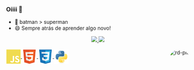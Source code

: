 ### Oiiii 👋

- 🦇 batman > superman
- 😄 Sempre atrás de aprender algo novo!

<div align="center">
  <a href="https://github.com/RodrigoAnjos2004">
  <img height="180em" src="https://github-readme-stats.vercel.app/api?username=rodrigoanjos2004&show_icons=true&theme=monokai&include_all_commits=true&count_private=true"/>
  <img height="180em" src="https://github-readme-stats.vercel.app/api/top-langs/?username=rodrigoanjos2004&layout=compact&langs_count=7&theme=monokai"/>
</div>
  <div style="display: inline_block"><br>
  <img align="center" alt="rd-Js" height="40" width="40" src="https://raw.githubusercontent.com/devicons/devicon/master/icons/javascript/javascript-plain.svg">
  <img align="center" alt="rd-HTML" height="40" width="40" src="https://raw.githubusercontent.com/devicons/devicon/master/icons/html5/html5-original.svg">
  <img align="center" alt="rd-CSS" height="40" width="40" src="https://raw.githubusercontent.com/devicons/devicon/master/icons/css3/css3-original.svg">
  <img align="center" alt="rd-Python" height="40" width="40" src="https://raw.githubusercontent.com/devicons/devicon/master/icons/python/python-original.svg">
  <img align="right" alt="rd-pic" height="150" style="border-radius:50px;"src="https://3.bp.blogspot.com/-XJyFcZT4ah8/Uxd1QgfUEqI/AAAAAAAAEzo/Zyj9rDvEIIA/s1600/Batman.gif" > 
</div>
